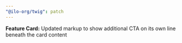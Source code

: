 ```yaml
---
"@ilo-org/twig": patch
---
```


**Feature Card:** Updated markup to show additional CTA on its own line beneath the card content
